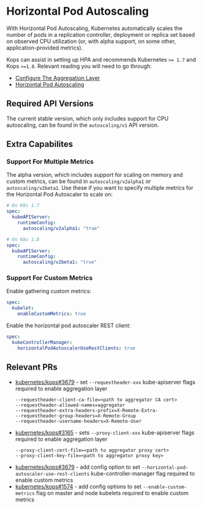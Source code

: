 # Horizontal Pod Autoscaling

With Horizontal Pod Autoscaling, Kubernetes automatically scales the number of
pods in a replication controller, deployment or replica set based on observed
CPU utilization (or, with alpha support, on some other, application-provided
metrics).

Kops can assist in setting up HPA and recommends Kubernetes `>= 1.7` and Kops
`>=1.8`. Relevant reading you will need to go through:

* [Configure The Aggregation Layer][1]
* [Horizontal Pod Autoscaling][5]

## Required API Versions

The current stable version, which only includes support for CPU autoscaling, can
be found in the `autoscaling/v1` API version.

## Extra Capabilites

### Support For Multiple Metrics

The alpha version, which includes support for scaling on memory and custom
metrics, can be found in `autoscaling/v2alpha1` or `autoscaling/v2beta1`. Use
these if you want to specify multiple metrics for the Horizontal Pod Autoscaler
to scale on:

```yaml
# On K8s 1.7
spec:
  kubeAPIServer:
    runtimeConfig:
      autoscaling/v2alpha1: "true"
```

```yaml
# On K8s 1.8
spec:
  kubeAPIServer:
    runtimeConfig:
      autoscaling/v2beta1: "true"
```

### Support For Custom Metrics

Enable gathering custom metrics:

```yaml
spec:
  kubelet:
    enableCustomMetrics: true
```

Enable the horizontal pod autoscaler REST client:

```yaml
spec:
  kubeControllerManager:
    horizontalPodAutoscalerUseRestClients: true
```

## Relevant PRs

* [kubernetes/kops#3679][2] - set `--requestheader-xxx` kube-apiserver flags required to enable aggregation layer
  ```
  --requestheader-client-ca-file=<path to aggregator CA cert>
  --requestheader-allowed-names=aggregator
  --requestheader-extra-headers-prefix=X-Remote-Extra-
  --requestheader-group-headers=X-Remote-Group
  --requestheader-username-headers=X-Remote-User
  ```
* [kubernetes/kops#3165][3] - sets `--proxy-client-xxx` kube-apiserver flags required to enable aggregation layer
  ```
  --proxy-client-cert-file=<path to aggregator proxy cert>
  --proxy-client-key-file=<path to aggregator proxy key>
  ```
* [kubernetes/kops#3679][4] - add config option to set `--horizontal-pod-autoscaler-use-rest-clients` kube-controller-manager flag required to enable custom metrics
* [kubernetes/kops#1574][6] - add config options to set `--enable-custom-metrics` flag on master and node kubelets required to enable custom metrics

[1]: https://kubernetes.io/docs/tasks/access-kubernetes-api/configure-aggregation-layer/
[2]: https://github.com/kubernetes/kops/pull/3679
[3]: https://github.com/kubernetes/kops/pull/3165
[4]: https://github.com/kubernetes/kops/pull/3939
[5]: https://kubernetes.io/docs/tasks/run-application/horizontal-pod-autoscale/
[6]: https://github.com/kubernetes/kops/pull/1574
